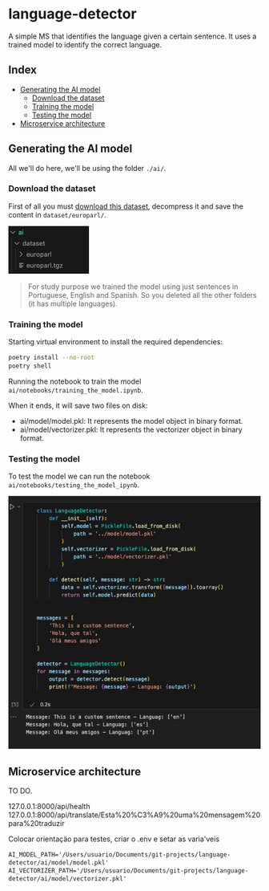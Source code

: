 # language-detector
A simple MS that identifies the language given a certain sentence. It uses a trained model to identify the correct language.

## Index
- [Generating the AI model](#generating-the-ai-model)
    - [Download the dataset](#download-the-dataset)
    - [Training the model](#training-the-model)
    - [Testing the model](#testing-the-model)
- [Microservice architecture](#microservice-architecture)


## Generating the AI model
All we'll do here, we'll be using the folder ```./ai/```.

### Download the dataset
First of all you must [download this dataset](https://www.statmt.org/europarl/), decompress it and save the content in ```dataset/europarl/```.

![](.doc/ai/dataset.png)

> For study purpose we trained the model using just sentences in Portuguese, English and Spanish. So you deleted all the other folders (it has multiple languages).


### Training the model

Starting virtual environment to install the required dependencies:
```sh
poetry install --no-root
poetry shell
```

Running the notebook to train the model ```ai/notebooks/training_the_model.ipynb```.

When it ends, it will save two files on disk:
- ai/model/model.pkl: It represents the model object in binary format.
- ai/model/vectorizer.pkl: It represents the vectorizer object in binary format.

### Testing the model
To test the model we can run the notebook ```ai/notebooks/testing_the_model_ipynb```.

![](.doc/ai/testing_the_model.png)

## Microservice architecture
TO DO.

<!--
## Deploying the microservice

## Used references
- [Dataset](https://www.statmt.org/europarl/)

## References for study
- [https://blag.nullteilerfrei.de/2022/09/03/machine-learning-for-language-detection-in-python-with-scikit-learn/](https://blag.nullteilerfrei.de/2022/09/03/machine-learning-for-language-detection-in-python-with-scikit-learn/)
- [https://scikit-learn.org/stable/auto_examples/text/plot_document_classification_20newsgroups.html](https://scikit-learn.org/stable/auto_examples/text/plot_document_classification_20newsgroups.html)
- []()
- []()

-->

127.0.0.1:8000/api/health
127.0.0.1:8000/api/translate/Esta%20%C3%A9%20uma%20mensagem%20para%20traduzir

Colocar orientaçäo para testes, criar o .env e setar as varia'veis

```
AI_MODEL_PATH='/Users/usuario/Documents/git-projects/language-detector/ai/model/model.pkl'
AI_VECTORIZER_PATH='/Users/usuario/Documents/git-projects/language-detector/ai/model/vectorizer.pkl'
```
